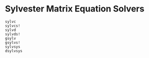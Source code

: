 # Sylvester Matrix Equation Solvers
```@docs
sylvc
sylvcs!
sylvd
sylvds!
gsylv
gsylvs!
sylvsys
dsylvsys
```
